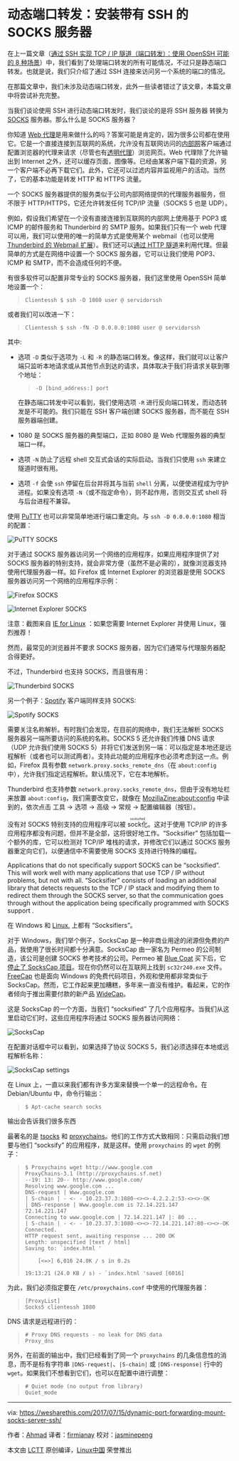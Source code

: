 动态端口转发：安装带有 SSH 的 SOCKS 服务器
=================

在上一篇文章（[通过 SSH 实现 TCP / IP 隧道（端口转发）：使用 OpenSSH 可能的 8 种场景][17]）中，我们看到了处理端口转发的所有可能情况，不过只是静态端口转发。也就是说，我们只介绍了通过 SSH 连接来访问另一个系统的端口的情况。

在那篇文章中，我们未涉及动态端口转发，此外一些读者错过了该文章，本篇文章中将尝试补充完整。

当我们谈论使用 SSH 进行动态端口转发时，我们谈论的是将 SSH 服务器 转换为 [SOCKS][2] 服务器。那么什么是 SOCKS 服务器？

你知道 [Web 代理][3]是用来做什么的吗？答案可能是肯定的，因为很多公司都在使用它。它是一个直接连接到互联网的系统，允许没有互联网访问的[内部网][4]客户端通过配置浏览器的代理来请求（尽管也有[透明代理][5]）浏览网页。Web 代理除了允许输出到 Internet 之外，还可以缓存页面，图像等。已经由某客户端下载的资源，另一个客户端不必再下载它们。此外，它还可以过滤内容并监视用户的活动。当然了，它的基本功能是转发 HTTP 和 HTTPS 流量。

一个 SOCKS 服务器提供的服务类似于公司内部网络提供的代理服务器服务，但不限于 HTTP/HTTPS，它还允许转发任何 TCP/IP 流量（SOCKS 5 也是 UDP）。

例如，假设我们希望在一个没有直接连接到互联网的内部网上使用基于 POP3 或 ICMP 的邮件服务和 Thunderbird 的 SMTP 服务。如果我们只有一个 web 代理可以用，我们可以使用的唯一的简单方式是使用某个 webmail（也可以使用 [Thunderbird 的 Webmail 扩展][6]）。我们还可以[通过 HTTP 隧道][7]来利用代理。但最简单的方式是在网络中设置一个 SOCKS 服务器，它可以让我们使用 POP3、ICMP 和 SMTP，而不会造成任何的不便。

有很多软件可以配置非常专业的 SOCKS 服务器，我们这里使用 OpenSSH 简单地设置一个：

> ```
> Clientessh $ ssh -D 1080 user @ servidorssh
> ```

或者我们可以改进一下：

> ```
> Clientessh $ ssh -fN -D 0.0.0.0:1080 user @ servidorssh
> ```

其中:

*   选项 `-D` 类似于选项为 `-L` 和 `-R` 的静态端口转发。像这样，我们就可以让客户端只监听本地请求或从其他节点到达的请求，具体取决于我们将请求关联到哪个地址：

    > ```
    > -D [bind_address:] port
    > ```

    在静态端口转发中可以看到，我们使用选项 `-R` 进行反向端口转发，而动态转发是不可能的。我们只能在 SSH 客户端创建 SOCKS 服务器，而不能在 SSH 服务器端创建。

*   1080 是 SOCKS 服务器的典型端口，正如 8080 是 Web 代理服务器的典型端口一样。

*   选项 `-N` 防止了远程 shell 交互式会话的实际启动。当我们只使用 `ssh` 来建立隧道时很有用。

*   选项 `-f` 会使 `ssh` 停留在后台并将其与当前 `shell` 分离，以便使进程成为守护进程。如果没有选项 `-N`（或不指定命令），则不起作用，否则交互式 shell 将与后台进程不兼容。

 使用 [PuTTY][8] 也可以非常简单地进行端口重定向。与 `ssh -D 0.0.0.0:1080` 相当的配置：

![PuTTY SOCKS](https://wesharethis.com/wp-content/uploads/2017/07/putty_socks.png)

对于通过 SOCKS 服务器访问另一个网络的应用程序，如果应用程序提供了对 SOCKS 服务器的特别支持，就会非常方便（虽然不是必需的），就像浏览器支持使用代理服务器一样。如 Firefox 或 Internet Explorer 的浏览器是使用 SOCKS 服务器访问另一个网络的应用程序示例：

![Firefox SOCKS](https://wesharethis.com/wp-content/uploads/2017/07/firefox_socks.png)

![Internet Explorer SOCKS](https://wesharethis.com/wp-content/uploads/2017/07/internetexplorer_socks.png)

注意：截图来自 [IE for Linux][1] ：如果您需要 Internet Explorer 并使用 Linux，强烈推荐！

然而，最常见的浏览器并不要求 SOCKS 服务器，因为它们通常与代理服务器配合得更好。

不过，Thunderbird 也支持 SOCKS，而且很有用：

![Thunderbird SOCKS](https://wesharethis.com/wp-content/uploads/2017/07/thunderbird_socks.png)

另一个例子：[Spotify][9] 客户端同样支持 SOCKS:

![Spotify SOCKS](https://wesharethis.com/wp-content/uploads/2017/07/spotify_socks.png)

需要关注名称解析。有时我们会发现，在目前的网络中，我们无法解析 SOCKS 服务器另一端所要访问的系统的名称。SOCKS 5 还允许我们传播 DNS 请求（UDP 允许我们使用 SOCKS 5）并将它们发送到另一端：可以指定是本地还是远程解析（或者也可以测试两者）。支持此功能的应用程序也必须考虑到这一点。例如，Firefox 具有参数 `network.proxy.socks_remote_dns`（在 `about:config` 中），允许我们指定远程解析。默认情况下，它在本地解析。

Thunderbird 也支持参数 `network.proxy.socks_remote_dns`，但由于没有地址栏来放置 `about:config`，我们需要改变它，就像在 [MozillaZine:about:config][10] 中读到的，依次点击 工具 → 选项 → 高级 → 常规 → 配置编辑器（按钮）。

没有对 SOCKS 特别支持的应用程序可以被 <ruby>sock化<rt>socksified</rt></ruby>。这对于使用 TCP/IP 的许多应用程序都没有问题，但并不是全部，这将很好地工作。“Socksifier” 包括加载一个额外的库，它可以检测对 TCP/IP 堆栈的请求，并修改它们以通过 SOCKS 服务器重定向它们，以便通信中不需要使用 SOCKS 支持进行特殊的编程。

Applications that do not specifically support SOCKS can be “socksified”. This will work well with many applications that use TCP / IP without problems, but not with all. “Socksifier” consists of loading an additional library that detects requests to the TCP / IP stack and modifying them to redirect them through the SOCKS server, so that the communication goes through without the application being specifically programmed with SOCKS support .

在 Windows 和 [Linux.][18] 上都有 “Socksifiers”。

对于 Windows，我们举个例子，SocksCap 是一种非商业用途的闭源但免费的产品，我使用了很长时间都十分满意。SocksCap 由一家名为 Permeo 的公司制造，该公司是创建 SOCKS 参考技术的公司。Permeo 被 [Blue Coat][11] 买下后，它[停止了 SocksCap 项目][12]。现在你仍然可以在互联网上找到 `sc32r240.exe` 文件。[FreeCap][13] 也是面向 Windows 的免费代码项目，外观和使用都非常类似于 SocksCap。然而，它工作起来更加糟糕，多年来一直没有维护。看起来，它的作者倾向于推出需要付款的新产品 [WideCap][14]。

这是 SocksCap 的一个方面，当我们 “socksified” 了几个应用程序。当我们从这里启动它们时，这些应用程序将通过 SOCKS 服务器访问网络：

![SocksCap](https://wesharethis.com/wp-content/uploads/2017/07/sockscap.png)

在配置对话框中可以看到，如果选择了协议 SOCKS 5，我们必须选择在本地或远程解析名称：

![SocksCap settings](https://wesharethis.com/wp-content/uploads/2017/07/sockscap_settings.png)

在 Linux 上，一直以来我们都有许多方案来替换一个单一的远程命令。在 Debian/Ubuntu 中，命令行输出：

> ```
> $ Apt-cache search socks
> ```

输出会告诉我们很多东西

最著名的是 [tsocks][15] 和 [proxychains][16]。他们的工作方式大致相同：只需启动我们想要与他们 “socksify” 的应用程序，就是这样。使用 `proxychains` 的 `wget` 的例子：

> ```
> $ Proxychains wget http://www.google.com
> ProxyChains-3.1 (http://proxychains.sf.net)
> --19: 13: 20-- http://www.google.com/
> Resolving www.google.com ...
> DNS-request | Www.google.com
> | S-chain | - <- - 10.23.37.3:1080-<><>-4.2.2.2:53-<><>-OK
> | DNS-response | Www.google.com is 72.14.221.147
> 72.14.221.147
> Connecting to www.google.com | 72.14.221.147 |: 80 ...
> | S-chain | - <- - 10.23.37.3:1080-<><>-72.14.221.147:80-<><>-OK
> Connected.
> HTTP request sent, awaiting response ... 200 OK
> Length: unspecified [text / html]
> Saving to: `index.html '
>
>     [<=>] 6,016 24.0K / s in 0.2s
>
> 19:13:21 (24.0 KB / s) - `index.html 'saved [6016]
> ```

为此，我们必须指定要在 `/etc/proxychains.conf` 中使用的代理服务器：

> ```
> [ProxyList]
> Socks5 clientessh 1080
> ```

DNS 请求是远程进行的：

> ```
> # Proxy DNS requests - no leak for DNS data
> Proxy_dns
> ```

另外，在前面的输出中，我们已经看到了同一个 `proxychains` 的几条信息性的消息，而不是标有字符串 `|DNS-request|`、`|S-chain|` 或 `|DNS-response|` 行中的 `wget`。如果我们不想看到它们，也可以在配置中进行调整：

> ```
> # Quiet mode (no output from library)
> Quiet_mode
> ```

--------------------------------------------------------------------------------

via: https://wesharethis.com/2017/07/15/dynamic-port-forwarding-mount-socks-server-ssh/

作者：[Ahmad][a]
译者：[firmianay](https://github.com/firmianay)
校对：[jasminepeng](https://github.com/jasminepeng)

本文由 [LCTT](https://github.com/LCTT/TranslateProject) 原创编译，[Linux中国](https://linux.cn/) 荣誉推出

[a]:https://wesharethis.com/author/ahmad/
[1]:https://wesharethis.com/goto/http://www.tatanka.com.br/ies4linux/page/Main_Page
[2]:https://wesharethis.com/goto/http://en.wikipedia.org/wiki/SOCKS
[3]:https://wesharethis.com/goto/http://en.wikipedia.org/wiki/Proxy_server
[4]:https://wesharethis.com/goto/http://en.wikipedia.org/wiki/Intranet
[5]:https://wesharethis.com/goto/http://en.wikipedia.org/wiki/Proxy_server#Transparent_and_non-transparent_proxy_server
[6]:https://wesharethis.com/goto/http://webmail.mozdev.org/
[7]:https://wesharethis.com/goto/http://en.wikipedia.org/wiki/HTTP_tunnel_(software)
[8]:https://wesharethis.com/goto/http://www.chiark.greenend.org.uk/~sgtatham/putty/download.html
[9]:https://wesharethis.com/goto/https://www.spotify.com/int/download/linux/
[10]:https://wesharethis.com/goto/http://kb.mozillazine.org/About:config
[11]:https://wesharethis.com/goto/http://www.bluecoat.com/
[12]:https://wesharethis.com/goto/http://www.bluecoat.com/products/sockscap
[13]:https://wesharethis.com/goto/http://www.freecap.ru/eng/
[14]:https://wesharethis.com/goto/http://widecap.ru/en/support/
[15]:https://wesharethis.com/goto/http://tsocks.sourceforge.net/
[16]:https://wesharethis.com/goto/http://proxychains.sourceforge.net/
[17]:https://wesharethis.com/2017/07/14/creating-tcp-ip-port-forwarding-tunnels-ssh-8-possible-scenarios-using-openssh/
[18]:https://wesharethis.com/2017/07/10/linux-swap-partition/
